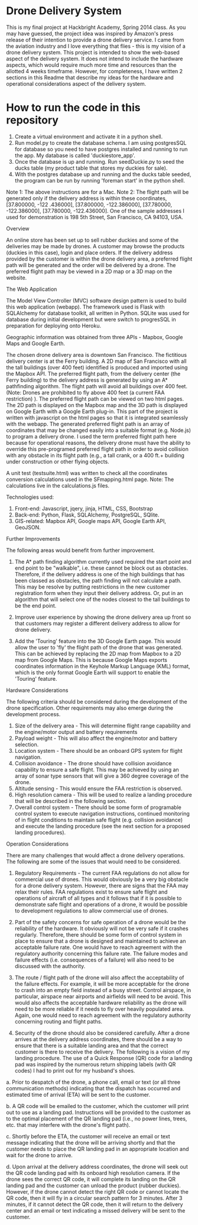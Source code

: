 Drone Delivery System
=====================

This is my final project at Hackbright Academy, Spring 2014 class. As you may have guessed, the project idea was inspired by Amazon's press release of their intention to provide a drone delivery service. I came from the aviation industry and I love everything that flies - this is my vision of a drone delivery system. This project is intended to show the web-based aspect of the delivery system. It does not intend to include the hardware aspects, which would require much more time and resources than the allotted 4 weeks timeframe. However, for completeness, I have written 2 sections in this Readme that describe my ideas for the hardware and operational considerations aspect of the delivery system.

How to run the code in this repository
======================================

1. Create a virtual environment and activate it in a python shell.
2. Run model.py to create the database schema. I am using postgresSQL for database so you need to have postgres installed    and running to run the app. My database is called 'duckiestore_app'.
3. Once the database is up and running. Run seedDuckie.py to seed the ducks table (my product table that stores my duckies    for sale).
4. With the postgres database up and running and the ducks table seeded, the program can be run by running 'foreman start'    in the python shell.

Note 1: The above instructions are for a Mac.
Note 2: The flight path will be generated only if the delivery address is within these coordinates, [37.800000, -122              .436000], [37.800000, -122.386000], [37.780000, -122.386000], [37.780000, -122.436000]. One of the sample                 addresses I used for demonstration is 198 5th Street, San Francisco, CA 94103, USA.

Overview

An online store has been set up to sell rubber duckies and some of the deliveries may be made by drones.  A customer may browse the products (duckies in this case), login and place orders. If the delivery address provided by the customer is within the drone delivery area, a preferred flight path will be generated and the order will be delivered by a drone. The preferred flight path may be viewed in a 2D map or a 3D map on the website.

The Web Application

The Model View Controller (MVC) software design pattern is used to build this web application (webapp). The framework used is Flask with SQLAlchemy for database toolkit, all written in Python. SQLite was used for database during initial development but were switch to progresSQL in preparation for deploying onto Heroku. 

Geographic information was obtained from three APIs - Mapbox, Google Maps and Google Earth.  

The chosen drone delivery area is downtown San Francisco. The fictitious delivery center is at the Ferry building. A 2D map of San Francisco with all the tall buildings (over 400 feet) identified is produced and imported using the Mapbox API. The preferred flight path, from the delivery center (the Ferry building) to the delivery address is generated by using an A* pathfinding algorithm. The flight path will avoid all buildings over 400 feet. (Note: Drones are prohibited to fly above 400 feet (a current FAA restriction) ). The preferred flight path can be viewed on two html pages. The 2D path is displayed on the Mapbox map and the 3D path is displayed on Google Earth with a Google Earth plug-in. This part of the project is written with javascript on the html pages so that it is integrated seamlessly with the webapp. The generated preferred flight path is an array of coordinates that may be changed easily into a suitable format (e.g. Node.js) to program a delivery drone. I used the term preferred flight path here because for operational reasons, the delivery drone must have the ability to override this pre-programed preferred flight path in order to avoid collision with any obstacle in its flight path (e.g., a tall crank, or a 400 ft.+ building under construction or other flying objects.

A unit test (testsuite.html) was written to check all the coordinates conversion calculations used in the SFmapping.html page. 
Note: The calculations live in the calculations.js files.

Technologies used:
1. Front-end: Javascript, jqery, jinja, HTML, CSS, Bootstrap
2. Back-end: Python, Flask, SQLAlchemy, PostgreSQL, SQlite.
3. GIS-related: Mapbox API, Google maps API, Google Earth API, GeoJSON.

Further Improvements

The following areas would benefit from further improvement.

1. The A* path finding algorithm currently used required the start point and end point to be "walkable", i.e. these cannot be block out as obstacles. Therefore, if the delivery address is one of the high buildings that has been classed as obstacles, the path finding will not calculate a path. This may be resolve by putting restrictions in the new customer registration form when they input their delivery address. Or, put in an algorithm that will select one of the nodes closest to the tall buildings to be the end point. 

2. Improve user experience by showing the drone delivery area up front so that customers may register a different delivery address to allow for drone delivery.

3. Add the 'Touring' feature into the 3D Google Earth page. This would allow the user to 'fly' the flight path of the drone that was generated. This can be achieved by replacing the 2D map from Mapbox to a 2D map from Google Maps. This is because Google Maps exports coordinates information in the Keyhole Markup Language (KML) format, which is the only format Google Earth will support to enable the 'Touring' feature. 

Hardware Considerations

The following criteria should be considered during the development of the drone specification. Other requirements may also emerge during the development process.

1. Size of the delivery area - This will determine flight range capability and the engine/motor output and battery requirements  
2. Payload weight -  This will also affect the engine/motor and battery selection.
3. Location system - There should be an onboard GPS system for flight navigation. 
4. Collision avoidance - The drone should have collision avoidance capability to ensure a safe flight. This may be achieved by using an array of sonar type sensors that will give a 360 degree coverage of the drone.
5. Altitude sensing - This would ensure the FAA restriction is observed.
6. High resolution camera - This will be used to realize a landing procedure that will be described in the following section.
7. Overall control system - There should be some form of programable control system to execute navigation instructions, continued monitoring of in flight conditions to maintain safe flight (e.g. collision avoidance) and execute the landing procedure (see the next section for a proposed landing procedures).

Operation Considerations

There are many challenges that would affect a drone delivery operations. The following are some of the issues that would need to be considered.

1. Regulatory  Requirements - The current FAA regulations do not allow for commercial use of drones. This would obviously be a very big obstacle for a drone delivery system. However, there are signs that the FAA may relax their rules. FAA regulations exist to ensure safe flight and operations of aircraft of all types and it follows that if it is possible to demonstrate safe flight and operations of a drone, it would be possible to development regulations to allow commercial use of drones.

2. Part of the safety concerns for safe operation of a drone would be the reliability of the hardware. It obviously will not be very safe if it crashes regularly. Therefore, there should be some form of control system in place to ensure that a drone is designed and maintained to achieve an acceptable failure rate. One would have to reach agreement with the regulatory authority concerning this failure rate. The failure modes and failure effects (i.e. consequences of a failure) will also need to be discussed with the authority.

3. The route / flight path of the drone will also affect the acceptability of the failure effects. For example, it will be more acceptable for the drone to crash into an empty field instead of a busy street. Control airspace, in particular, airspace near airports and airfields will need to be avoid. This would also affects the acceptable hardware reliability as the drone will need to be more reliable if it needs to fly over heavily populated area.  Again, one would need to reach agreement with the regulatory authority concerning routing and flight paths.

4. Security of the drone should also be considered carefully. After a drone arrives at the delivery address coordinates, there should be a way to ensure that there is a suitable landing area and that the correct customer is there to receive the delivery. The following is a vision of my landing procedure. The use of a Quick Response (QR) code for a landing pad was inspired by the numerous return shipping labels (with QR codes) I had to print out for my husband's shoes.

a. Prior to despatch of the drone, a phone call, email or text (or all three communication methods) indicating that the dispatch has occurred and estimated time of arrival (ETA) will be sent to the customer.

b. A QR code will be emailed to the customer, which the customer will print out to use as a landing pad.  Instructions will be provided to the customer as to the optimal placement of the QR landing pad (i.e., no power lines, trees, etc. that may interfere with the drone's flight path).

c. Shortly before the ETA, the customer will receive an email or text message indicating that the drone will be arriving shortly and that the customer needs to place the QR landing pad in an appropriate location and wait for the drone to arrive.

d. Upon arrival at the delivery address coordinates, the drone will seek out the QR code landing pad with its onboard high resolution camera.  If the drone sees the correct QR code, it will complete its landing on the QR landing pad and the customer can unload the product (rubber duckies).  However, if the drone cannot detect the right QR code or cannot locate the QR code, then it will fly in a circular search pattern for 3 minutes.  After 3 minutes, if it cannot detect the QR code, then it will return to the delivery center and an email or text indicating a missed delivery will be sent to the customer.
